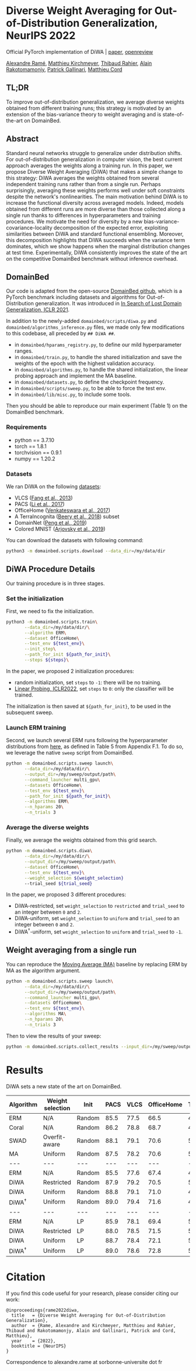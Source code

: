 # Diverse Weight Averaging for Out-of-Distribution Generalization, NeurIPS 2022

Official PyTorch implementation of DiWA | [paper](https://arxiv.org/abs/2205.09739), [openreview](https://openreview.net/forum?id=tq_J_MqB3UB)

[Alexandre Ramé](https://alexrame.github.io/), [Matthieu Kirchmeyer](https://scholar.google.com/citations?user=oJkKtrkAAAAJ&hl=en), [Thibaud Rahier](https://scholar.google.nl/citations?user=IFOAOTMAAAAJ&hl=pl), [Alain Rakotomamonjy](http://asi.insa-rouen.fr/enseignants/~arakoto/), [Patrick Gallinari](http://www-connex.lip6.fr/~gallinar/gallinari/pmwiki.php), [Matthieu Cord](http://webia.lip6.fr/~cord/)

## TL;DR

To improve out-of-distribution generalization, we average diverse weights obtained from different training runs; this strategy is motivated by an extension of the bias-variance theory to weight averaging and is state-of-the-art on DomainBed.

## Abstract

Standard neural networks struggle to generalize under distribution shifts. For out-of-distribution generalization in computer vision, the best current approach averages the weights along a training run. In this paper, we propose Diverse Weight Averaging (DiWA) that makes a simple change to this strategy: DiWA averages the weights obtained from several independent training runs rather than from a single run. Perhaps surprisingly, averaging these weights performs well under soft constraints despite the network's nonlinearities. The main motivation behind DiWA is to increase the functional diversity across averaged models. Indeed, models obtained from different runs are more diverse than those collected along a single run thanks to differences in hyperparameters and training procedures. We motivate the need for diversity by a new bias-variance-covariance-locality decomposition of the expected error, exploiting similarities between DiWA and standard functional ensembling. Moreover, this decomposition highlights that DiWA succeeds when the variance term dominates, which we show happens when the marginal distribution changes at test time. Experimentally, DiWA consistently improves the state of the art on the competitive DomainBed benchmark without inference overhead.

## DomainBed

Our code is adapted from the open-source [DomainBed github](https://github.com/facebookresearch/DomainBed/), which is a PyTorch benchmark including datasets and algorithms for Out-of-Distribution generalization. It was introduced in [In Search of Lost Domain Generalization, ICLR 2021](https://openreview.net/forum?id=lQdXeXDoWtI).

In addition to the newly-added `domainbed/scripts/diwa.py` and `domainbed/algorithms_inference.py` files, we made only few modifications to this codebase, all preceded by `## DiWA ##`.

* in `domainbed/hparams_registry.py`, to define our mild hyperparameter ranges.
* in `domainbed/train.py`, to handle the shared initialization and save the weights of the epoch with the highest validation accuracy.
* in `domainbed/algorithms.py`, to handle the shared initialization, the linear probing approach and implement the MA baseline.
* in `domainbed/datasets.py`, to define the checkpoint frequency.
* in `domainbed/scripts/sweep.py`, to be able to force the test env.
* in `domainbed/lib/misc.py`, to include some tools.

Then you should be able to reproduce our main experiment (Table 1) on the DomainBed benchmark.

### Requirements

* python == 3.7.10
* torch == 1.8.1
* torchvision == 0.9.1
* numpy == 1.20.2

### Datasets

We ran DiWA on the following [datasets](domainbed/datasets.py):

* VLCS ([Fang et al., 2013](https://openaccess.thecvf.com/content_iccv_2013/papers/Fang_Unbiased_Metric_Learning_2013_ICCV_paper.pdf))
* PACS ([Li et al., 2017](https://arxiv.org/abs/1710.03077))
* OfficeHome ([Venkateswara et al., 2017](https://arxiv.org/abs/1706.07522))
* A TerraIncognita ([Beery et al., 2018](https://arxiv.org/abs/1807.04975)) subset
* DomainNet ([Peng et al., 2019](http://ai.bu.edu/M3SDA/))
* Colored MNIST ([Arjovsky et al., 2019](https://arxiv.org/abs/1907.02893))

You can download the datasets with following command:

```sh
python3 -m domainbed.scripts.download --data_dir=/my/data/dir
```

## DiWA Procedure Details

Our training procedure is in three stages.

### Set the initialization

First, we need to fix the initialization.

```sh
python3 -m domainbed.scripts.train\
       --data_dir=/my/data/dir/\
       --algorithm ERM\
       --dataset OfficeHome\
       --test_env ${test_env}\
       --init_step\
       --path_for_init ${path_for_init}\
       --steps ${steps}\
```

In the paper, we proposed $2$ initialization procedures:

* random initialization, set `steps` to `-1`: there will be no training.
* [Linear Probing, ICLR2022](https://openreview.net/forum?id=UYneFzXSJWh), set `steps` to `0`: only the classifier will be trained.

The initialization is then saved at `${path_for_init}`, to be used in the subsequent sweep.

### Launch ERM training

Second, we launch several ERM runs following the hyperparameter distributions from [here](domainbed/hparams_registry.py), as defined in Table 5 from Appendix F.1.
To do so, we leverage the native `sweep` script from DomainBed.

```sh
python -m domainbed.scripts.sweep launch\
       --data_dir=/my/data/dir/\
       --output_dir=/my/sweep/output/path\
       --command_launcher multi_gpu\
       --datasets OfficeHome\
       --test_env ${test_env}\
       --path_for_init ${path_for_init}\
       --algorithms ERM\
       --n_hparams 20\
       --n_trials 3
```

### Average the diverse weights

Finally, we average the weights obtained from this grid search.

```sh
python -m domainbed.scripts.diwa\
       --data_dir=/my/data/dir/\
       --output_dir=/my/sweep/output/path\
       --dataset OfficeHome\
       --test_env ${test_env}\
       --weight_selection ${weight_selection}
       --trial_seed ${trial_seed}
```

In the paper, we proposed $3$ different procedures:

* DiWA-restricted, set `weight_selection` to `restricted` and `trial_seed` to an integer between `0` and `2`.
* DiWA-uniform, set `weight_selection` to `uniform` and `trial_seed` to an integer between `0` and `2`.
* DiWA$^\dagger$-uniform, set `weight_selection` to `uniform` and `trial_seed` to `-1`.

## Weight averaging from a single run

You can reproduce the [Moving Average (MA)](https://arxiv.org/abs/2110.10832) baseline by replacing ERM by MA as the algorithm argument.

```sh
python -m domainbed.scripts.sweep launch\
       --data_dir=/my/data/dir/\
       --output_dir=/my/sweep/output/path\
       --command_launcher multi_gpu\
       --datasets OfficeHome\
       --test_env ${test_env}\
       --algorithms MA\
       --n_hparams 20\
       --n_trials 3
```

Then to view the results of your sweep:

````sh
python -m domainbed.scripts.collect_results --input_dir=/my/sweep/output/path
````

# Results

DiWA sets a new state of the art on DomainBed.

| Algorithm        | Weight selection | Init   | PACS | VLCS | OfficeHome | TerraInc | DomainNet | Avg  |
|---|---|---|---|---|---|---|---|---|
| ERM              | N/A              | Random | 85.5 | 77.5 | 66.5       | 46.1     | 40.9      | 63.3 |
| Coral            | N/A              | Random | 86.2 | 78.8 | 68.7       | 47.6     | 41.5      | 64.6 |
| SWAD             | Overfit-aware    | Random | 88.1 | 79.1 | 70.6       | 50.0     | 46.5      | 66.9 |
| MA               | Uniform          | Random | 87.5 | 78.2 | 70.6       | 50.3     | 46.0      | 66.5 |
|---|---|---|---|---|---|---|---|---|
| ERM              | N/A              | Random | 85.5 | 77.6 | 67.4       | 48.3     | 44.1      | 64.6 |
| DiWA             | Restricted       | Random | 87.9 | 79.2 | 70.5       | 50.5     | 46.7      | 67.0 |
| DiWA             | Uniform          | Random | 88.8 | 79.1 | 71.0       | 48.9     | 46.1      | 66.8 |
| DiWA$^{\dagger}$ | Uniform          | Random | 89.0 | 79.4 | 71.6       | 49.0     | 46.3      | 67.1 |
|---|---|---|---|---|---|---|---|---|
| ERM              | N/A              | LP     | 85.9 | 78.1 | 69.4       | 50.4     | 44.3      | 65.6 |
| DiWA             | Restricted       | LP     | 88.0 | 78.5 | 71.5       | 51.6     | 47.7      | 67.5 |
| DiWA             | Uniform          | LP     | 88.7 | 78.4 | 72.1       | 51.4     | 47.4      | 67.6 |
| DiWA$^{\dagger}$ | Uniform          | LP     | 89.0 | 78.6 | 72.8       | 51.9     | 47.7      | 68.0 |

# Citation

If you find this code useful for your research, please consider citing our work:

```
@inproceedings{rame2022diwa,
  title   = {Diverse Weight Averaging for Out-of-Distribution Generalization},
  author  = {Rame, Alexandre and Kirchmeyer, Matthieu and Rahier, Thibaud and Rakotomamonjy, Alain and Gallinari, Patrick and Cord, Matthieu},
  year    = {2022},
  booktitle = {NeurIPS}
}
```

Correspondence to alexandre.rame at sorbonne-universite dot fr
